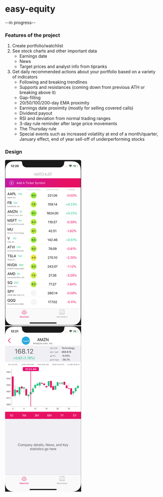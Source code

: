 # easy-equity

--in progress--

### Features of the project

1. Create portfolio/watchlist
2. See stock charts and other important data
   + Earnings date
   + News
   + Target prices and analyst info from tipranks
3. Get daily recommended actions about your portfolio based on a variety of indicators
   + Following and breaking trendlines
   + Supports and resistances (coming down from previous ATH or breaking above it)
   + Gap-filling
   + 20/50/100/200-day EMA proximity
   + Earnings date proximity (mostly for selling covered calls)
   + Dividend payout
   + RSI and deviation from normal trading ranges
   + 3-day rule reminder after large price movements
   + The Thursday rule
   + Special events such as increased volatility at end of a month/quarter, January effect, end of year sell-off of     underperforming stocks

### Design
<img src="screenshots/Watchlist_ss.png" width="250"/> &nbsp;&nbsp;&nbsp;&nbsp;&nbsp;<img src="screenshots/Details_ss.png" width="250"/>
